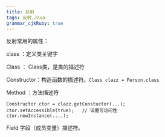 ```yaml
---
title: 反射 
tags: 反射,Java
grammar_cjkRuby: true
---
```



反射常用的属性：

class ：定义类关键字

Class ： Class类，是类的描述符

Constructor：构造函数的描述符。`Class clazz = Person.class`

Method ：方法描述符 

``` stylus
Constructor ctor = clazz.getConstuctor(...);
ctor.setAccessible(true);	// 设置可访问性
ctor.newInstance(....);
```

Field
字段（成员变量）描述符。


